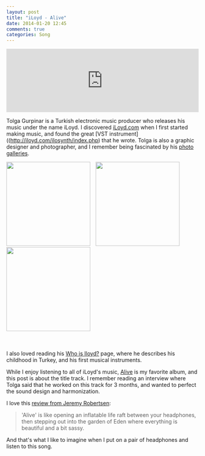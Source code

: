```yaml
---
layout: post
title: "iLoyd - Alive"
date: 2014-01-20 12:45
comments: true
categories: Song
---
```


<iframe width="100%" height="166" scrolling="no" frameborder="no" src="https://w.soundcloud.com/player/?url=https%3A//api.soundcloud.com/tracks/104940016&amp;color=ff6600&amp;auto_play=false&amp;show_artwork=true"></iframe>


Tolga Gurpinar is a Turkish electronic music producer who releases his music under the name iLoyd. I discovered [iLoyd.com](http://iloyd.com/) when I first started making music, and found the great [VST instrument]((http://iloyd.com/ilosynth/index.php) that he wrote. Tolga is also a graphic designer and photographer, and I remember being fascinated by his [photo galleries](http://iloyd.com/galleries.htm).

<div class="centered" style="margin-bottom: 50px;">
  <img src="http://iloyd.com/images/galleries/2007stuff/2007stuff-10.jpg" style="width: 220px; margin-right: 10px;">
  <img src="http://iloyd.com/images/galleries/halic/halic02.jpg" style="width: 220px; margin-right: 10px;">
  <img src="http://iloyd.com/images/galleries/2007stuff/2007stuff-01.jpg" style="width: 220px;">
</div>

I also loved reading his [Who is Iloyd?](http://iloyd.com/whoisiloyd.htm) page, where he describes his childhood in Turkey, and his first musical instruments.

While I enjoy listening to all of iLoyd's music, [Alive](https://soundcloud.com/iloyd/sets/alive) is my favorite album, and this post is about the title track. I remember reading an interview where Tolga said that he worked on this track for 3 months, and wanted to perfect the sound design and harmonization.

I love this [review from Jeremy Robertsen](http://iloyd.com/interviews.htm):

> 'Alive' is like opening an inflatable life raft between your headphones, then stepping out into the garden of Eden where everything is beautiful and a bit sassy.

And that's what I like to imagine when I put on a pair of headphones and listen to this song.


